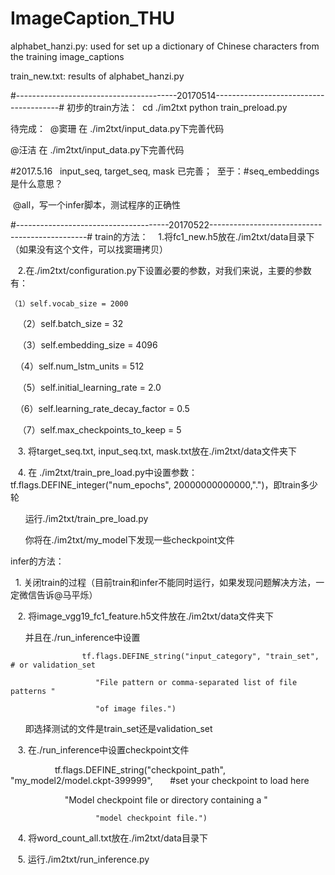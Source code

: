# ImageCaption_THU

alphabet_hanzi.py: used for set up a dictionary of Chinese characters from the training image_captions

train_new.txt: results of alphabet_hanzi.py

#----------------------------------------20170514---------------------------------------#
初步的train方法：
  cd ./im2txt
  python train_preload.py

待完成：
  @窦珊 在 ./im2txt/input_data.py下完善代码
  
  @汪洁 在 ./im2txt/input_data.py下完善代码
  
 #2017.5.16   input_seq, target_seq, mask 已完善；
  至于：#seq_embeddings 是什么意思？ 
  
  @all，写一个infer脚本，测试程序的正确性

#--------------------------------------20170522-----------------------------------------------#
train的方法：
    1.将fc1_new.h5放在./im2txt/data目录下 （如果没有这个文件，可以找窦珊拷贝）
    
    2.在./im2txt/configuration.py下设置必要的参数，对我们来说，主要的参数有：
    
    （1）self.vocab_size = 2000
    
    （2）self.batch_size = 32  
    
    （3）self.embedding_size = 4096
    
    （4）self.num_lstm_units = 512
    
    （5）self.initial_learning_rate = 2.0
    
    （6）self.learning_rate_decay_factor = 0.5
    
    （7）self.max_checkpoints_to_keep = 5
    
    3. 将target_seq.txt, input_seq.txt, mask.txt放在./im2txt/data文件夹下
    
    4. 在 ./im2txt/train_pre_load.py中设置参数：tf.flags.DEFINE_integer("num_epochs", 20000000000000,".")，即train多少轮
    
       运行./im2txt/train_pre_load.py
       
       你将在./im2txt/my_model下发现一些checkpoint文件
       
infer的方法：

    1. 关闭train的过程（目前train和infer不能同时运行，如果发现问题解决方法，一定微信告诉@马平烁）
    
    2. 将image_vgg19_fc1_feature.h5文件放在./im2txt/data文件夹下
    
       并且在./run_inference中设置
       
                    tf.flags.DEFINE_string("input_category", "train_set",                               # or validation_set
                    
                       "File pattern or comma-separated list of file patterns "
                       
                       "of image files.")
                       
       即选择测试的文件是train_set还是validation_set
       
    3. 在./run_inference中设置checkpoint文件
    
                    tf.flags.DEFINE_string("checkpoint_path", "my_model2/model.ckpt-399999",       #set your checkpoint to load here
                    
                       "Model checkpoint file or directory containing a "
                       
                       "model checkpoint file.")
                       
    4. 将word_count_all.txt放在./im2txt/data目录下
    
    5. 运行./im2txt/run_inference.py
    
